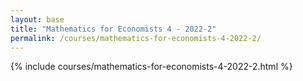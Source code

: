 ```yaml
---
layout: base
title: "Mathematics for Economists 4 - 2022-2"
permalink: /courses/mathematics-for-economists-4-2022-2/
---
```


{% include courses/mathematics-for-economists-4-2022-2.html %}